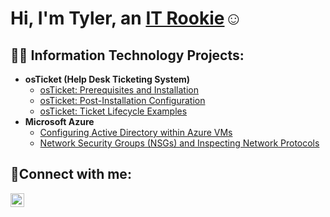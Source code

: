 <h1>Hi, I'm Tyler, an <a href="https://linkedin.com/in/Tyler">IT Rookie</a>☺</h1>

<h2>👨‍💻 Information Technology Projects:</h2>

- <b>osTicket (Help Desk Ticketing System)</b>
  - [osTicket: Prerequisites and Installation](https://github.com/tylermartin12368/osticket-prereqs)
  - [osTicket: Post-Installation Configuration](https://github.com/tylermartin12368/post-install-config)
  - [osTicket: Ticket Lifecycle Examples](https://github.com/tylermartin12368/ticket-lifecycle)
- <b>Microsoft Azure</b>
  - [Configuring Active Directory within Azure VMs](https://github.com/tylermartin12368/configure-ad)
  - [Network Security Groups (NSGs) and Inspecting Network Protocols](https://github.com/tylermartin12368/azure-network-protocols)

<h2>🤳Connect with me:</h2>

[<img align="left" alt="Josh | LinkedIn" width="22px" src="https://cdn.jsdelivr.net/npm/simple-icons@v3/icons/linkedin.svg" />][linkedin]

[linkedin]: https://www.linkedin.com/in/tyler-martin-0bb3b22b7/
